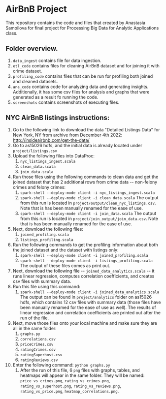 # AirBnB Project

This repository contains the code and files that created by Anastasia Samoilova for final project for Processing Big Data for Analytic Applications class. 


## Folder overview.
1. `data_ingest` contains file for data ingestion. 
2. `etl_code` contains files for cleaning AirBnB dataset and for joining it with crime dataset. 
3. `profiling_code` contains files that can be run for profiling both joined and cleaned datasets. 
4. `ana_code` contains code for analyzing data and generating insights. Additionally, it has some csv files for analysis and graphs that were generated as a result fo running the code. 
5. `screenshots` contains screenshots of executing files. 


## NYC AirBnB listings instructions:
1. Go to the following link to download the data "Detailed Listings Data" for New York, NY from archive from December 4th 2022: http://insideairbnb.com/get-the-data/
2. Go to as15026 hdfs, and the initial data is already located under `project/listings.csv`
3. Upload the following files into DataProc: 
    1. `nyc_listings_ingest.scala`
    2. `clean_data.scala`
    3. `join_data.scala`
4. Run those files using the following commands to clean data and get the joined dataset that has 2 additional rows from crime data -- non-felony crimes and felony crimes: 
    1. `spark-shell --deploy-mode client -i nyc_listings_ingest.scala`
    2. `spark-shell --deploy-mode client -i clean_data.scala`
    The output from this run is located in `project/output/clean_nyc_listings.csv`. Note that is has been manually renamed for the ease of use. 
    3. `spark-shell --deploy-mode client -i join_data.scala`
    The output from this run is located in `project/join_output/join_data.csv`. Note that is has been manually renamed for the ease of use.
5. Next, download the following files: 
    1. `joined_profiling.scala`
    2. `listings_profiling.scala`
6. Run the following commands to get the profiling information about both the joined dataset and the dataset with listings only:
    1. `spark-shell --deploy-mode client -i joined_profiling.scala`
    2. `spark-shell --deploy-mode client -i listings_profiling.scala`
    The output of these files comes as print out. 
7. Next, download the following file --  `joined_data_analytics.scala` -- it runs linear regression, computes correlation coefficients, and creates csv files with summary data. 
8. Run this file using this command: 
    1. `spark-shell --deploy-mode client -i joined_data_analytics.scala`
    The output can be found in `project/analytics` folder on as15026 hdfs, which contains 12 csv files with summary data (those files have been manually renamed for the ease of use as well). The results of linear regression and correlation coefficients are printed out after the run of the file. 
9. Next, move those files onto your local machine and make sure they are all in the same folder: 
    1. `graphs.py`
    2. `correlations.csv`
    3. `priceCrimes.csv`
    4. `ratingCrimes.csv`
    5. `ratingSuperhost.csv`
    6. `ratingReviews.csv`
10. Enter the following command: `python graphs.py`
    1. After the run of this file, 6 `png` files with graphs, tables, and heatmaps will appear in the same folder. They will be named: 
    `price_vs_crimes.png`, `rating_vs_crimes.png`, `rating_vs_superhost.png`, `rating_vs_reviews.png`, `rating_vs_price.png`, `heatmap_correlations.png`. 
